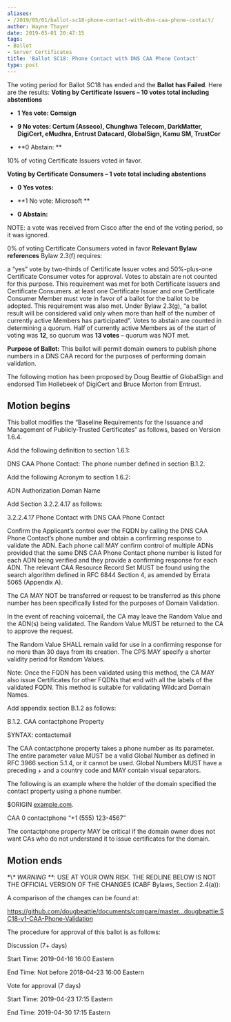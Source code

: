 ```yaml
---
aliases:
- /2019/05/01/ballot-sc18-phone-contact-with-dns-caa-phone-contact/
author: Wayne Thayer
date: 2019-05-01 20:47:15
tags:
- Ballot
- Server Certificates
title: 'Ballot SC18: Phone Contact with DNS CAA Phone Contact'
type: post
---
```


The voting period for Ballot SC18 has ended and the **Ballot has Failed**. Here are the results:
**Voting by Certificate Issuers – 10 votes total including abstentions**

- **1 Yes vote: Comsign**

- **9 No votes: Certum (Asseco), Chunghwa Telecom, DarkMatter, DigiCert, eMudhra, Entrust Datacard, GlobalSign, Kamu SM, TrustCor**

- \*\*0 Abstain: \*\*

10% of voting Certificate Issuers voted in favor.

**Voting by Certificate Consumers – 1 vote total including abstentions**

- **0 Yes votes:**

- \*\*1 No vote: Microsoft
  \*\*

- **0 Abstain:**

NOTE: a vote was received from Cisco after the end of the voting period, so it was ignored.

0% of voting Certificate Consumers voted in favor
**Relevant Bylaw references**
Bylaw 2.3(f) requires:

a “yes” vote by two-thirds of Certificate Issuer votes and 50%-plus-one Certificate Consumer votes for approval. Votes to abstain are not counted for this purpose. This requirement was met for both Certificate Issuers and Certificate Consumers.
at least one Certificate Issuer and one Certificate Consumer Member must vote in favor of a ballot for the ballot to be adopted. This requirement was also met.
Under Bylaw 2.3(g), “a ballot result will be considered valid only when more than half of the number of currently active Members has participated”. Votes to abstain are counted in determining a quorum.
Half of currently active Members as of the start of voting was **12**, so quorum was **13 votes** – quorum was NOT met.

**Purpose of Ballot:** This ballot will permit domain owners to publish phone numbers in a DNS CAA record for the purposes of performing domain validation.

The following motion has been proposed by Doug Beattie of GlobalSign and endorsed Tim Hollebeek of DigiCert and Bruce Morton from Entrust.

## Motion begins

This ballot modifies the “Baseline Requirements for the Issuance and Management of Publicly-Trusted Certificates” as follows, based on Version 1.6.4.

Add the following definition to section 1.6.1:

DNS CAA Phone Contact: The phone number defined in section B.1.2.

Add the following Acronym to section 1.6.2:

ADN Authorization Doman Name

Add Section 3.2.2.4.17 as follows:

3.2.2.4.17 Phone Contact with DNS CAA Phone Contact

Confirm the Applicant’s control over the FQDN by calling the DNS CAA Phone Contact’s phone number and obtain a confirming response to validate the ADN. Each phone call MAY confirm control of multiple ADNs provided that the same DNS CAA Phone Contact phone number is listed for each ADN being verified and they provide a confirming response for each ADN. The relevant CAA Resource Record Set MUST be found using the search algorithm defined in RFC 6844 Section 4, as amended by Errata 5065 (Appendix A).

The CA MAY NOT be transferred or request to be transferred as this phone number has been specifically listed for the purposes of Domain Validation.

In the event of reaching voicemail, the CA may leave the Random Value and the ADN(s) being validated. The Random Value MUST be returned to the CA to approve the request.

The Random Value SHALL remain valid for use in a confirming response for no more than 30 days from its creation. The CPS MAY specify a shorter validity period for Random Values.

Note: Once the FQDN has been validated using this method, the CA MAY also issue Certificates for other FQDNs that end with all the labels of the validated FQDN. This method is suitable for validating Wildcard Domain Names.

Add appendix section B.1.2 as follows:

B.1.2. CAA contactphone Property

SYNTAX: contactemail

The CAA contactphone property takes a phone number as its parameter. The entire parameter value MUST be a valid Global Number as defined in RFC 3966 section 5.1.4, or it cannot be used. Global Numbers MUST have a preceding + and a country code and MAY contain visual separators.

The following is an example where the holder of the domain specified the contact property using a phone number.

$ORIGIN [example.com](https://clicktime.symantec.com/a/1/RrrP5wlUIQO0UEjES80UukJCFmwihBc7ewjfd-b_CQw=?d=_T97g78l-8OxNi8y9HcnecBd6kOhpD4OMPofFY5ICoU11DJf_5A8WZNy9Ebhlk9EU1493o-cw2ufBrk_KyPjP5jHjWZzBrywM79-63FKXl0bNo6iQsoyJwUlSACCytubGSMK9qpRH2MMU3bDA-kNpoYQInVxfDn3HxqzwxirEY0OaC96e1cfUzdUtTHmBFANU7rJUC6wy8soSb3QC_xlnCShaNi5Dn4rBvui7cTKJNS-Y0rysL60AtYs5PIgO8BiMU9RbE25y_Ub-CWOD0mq6DU2VTir5ewnM5lteZQV7NKGVir566yr6VusFmdDsnGQ7IN04SOYzJHJ0BaQpW1ldsZnIdQMElOtzWgjqhZv1HbbsTJ1GTsBHUaqxrljTvKis2p07PvKBJLDUpH-4i2DTtJHidnrZuTVshduGxPcI5Plt1RPbE73ddIdkv3bT2720-0vs-vGYu5n6XuxDtgIVIor3qxDksjD_3yy38MvvVbzZwqrNPfB5NYZPw%3D%3D&u=http%3A%2F%2Fexample.com).

CAA 0 contactphone “+1 (555) 123-4567”

The contactphone property MAY be critical if the domain owner does not want CAs who do not understand it to issue certificates for the domain.

## Motion ends

\*\\*\* WARNING \*\**: USE AT YOUR OWN RISK. THE REDLINE BELOW IS NOT THE OFFICIAL VERSION OF THE CHANGES (CABF Bylaws, Section 2.4(a)):

A comparison of the changes can be found at:

https://github.com/dougbeattie/documents/compare/master...dougbeattie:SC18-v1-CAA-Phone-Validation

The procedure for approval of this ballot is as follows:

Discussion (7+ days)

Start Time: 2019-04-16 16:00 Eastern

End Time: Not before 2018-04-23 16:00 Eastern

Vote for approval (7 days)

Start Time: 2019-04-23 17:15 Eastern

End Time: 2019-04-30 17:15 Eastern